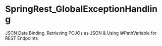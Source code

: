 # SpringRest_GlobalExceptionHandling
JSON Data Binding, Retrieving POJOs as JSON &amp; Using @PathVariable for REST Endpoints

